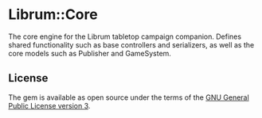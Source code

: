 # Librum::Core

The core engine for the Librum tabletop campaign companion. Defines shared functionality such as base controllers and serializers, as well as the core models such as Publisher and GameSystem.

## License

The gem is available as open source under the terms of the [GNU General Public License version 3](https://opensource.org/license/gpl-3-0/).
